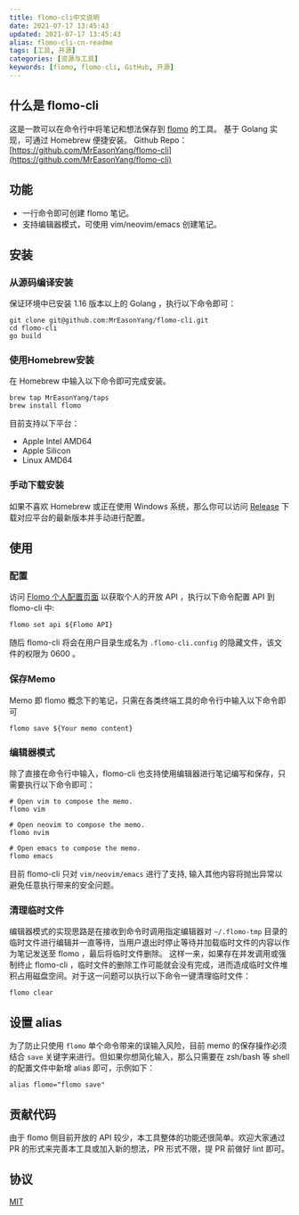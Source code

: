```yaml
---
title: flomo-cli中文说明
date: 2021-07-17 13:45:43
updated: 2021-07-17 13:45:43
alias: flomo-cli-cn-readme
tags: [工具, 开源]
categories: [资源与工具]
keywords: [flomo, flomo-cli, GitHub, 开源]
---
```

## 什么是 flomo-cli
这是一款可以在命令行中将笔记和想法保存到 [flomo](https://flomoapp.com/) 的工具。
基于 Golang 实现，可通过 Homebrew 便捷安装。
Github Repo：[https://github.com/MrEasonYang/flomo-cli](https://github.com/MrEasonYang/flomo-cli)<!--more-->

## 功能
- 一行命令即可创建 flomo 笔记。
- 支持编辑器模式，可使用 vim/neovim/emacs 创建笔记。

## 安装
### 从源码编译安装
保证环境中已安装 1.16 版本以上的 Golang ，执行以下命令即可：
```shell
git clone git@github.com:MrEasonYang/flomo-cli.git
cd flomo-cli
go build
```
### 使用Homebrew安装
在 Homebrew 中输入以下命令即可完成安装。
```shell
brew tap MrEasonYang/taps
brew install flomo
```
目前支持以下平台：
- Apple Intel AMD64
- Apple Silicon
- Linux AMD64
### 手动下载安装
如果不喜欢 Homebrew 或正在使用 Windows 系统，那么你可以访问 [Release](https://github.com/MrEasonYang/flomo-cli/releases) 下载对应平台的最新版本并手动进行配置。

## 使用
### 配置
访问 [Flomo 个人配置页面](https://flomoapp.com/mine?source=incoming_webhook) 以获取个人的开放 API ，执行以下命令配置 API 到 flomo-cli 中:
```shell
flomo set api ${Flomo API}
```
随后 flomo-cli 将会在用户目录生成名为 `.flomo-cli.config` 的隐藏文件，该文件的权限为 0600 。
### 保存Memo
Memo 即 flomo 概念下的笔记，只需在各类终端工具的命令行中输入以下命令即可
```shell
flomo save ${Your memo content}
```
### 编辑器模式
除了直接在命令行中输入，flomo-cli 也支持使用编辑器进行笔记编写和保存，只需要执行以下命令即可：
```shell
# Open vim to compose the memo.
flomo vim 

# Open neovim to compose the memo.
flomo nvim 

# Open emacs to compose the memo.
flomo emacs
```
目前 flomo-cli 只对 `vim/neovim/emacs` 进行了支持, 输入其他内容将抛出异常以避免任意执行带来的安全问题。
### 清理临时文件
编辑器模式的实现思路是在接收到命令时调用指定编辑器对 `~/.flomo-tmp` 目录的临时文件进行编辑并一直等待，当用户退出时停止等待并加载临时文件的内容以作为笔记发送至 flomo ，最后将临时文件删除。
这样一来，如果存在并发调用或强制终止 flomo-cli ，临时文件的删除工作可能就会没有完成，进而造成临时文件堆积占用磁盘空间。对于这一问题可以执行以下命令一键清理临时文件：
```shell
flomo clear
```

## 设置 alias
为了防止只使用 `flomo` 单个命令带来的误输入风险，目前 memo 的保存操作必须结合 `save` 关键字来进行。但如果你想简化输入，那么只需要在 zsh/bash 等 shell 的配置文件中新增 alias 即可，示例如下：
```shell
alias flomo="flomo save" 
```

## 贡献代码
由于 flomo 侧目前开放的 API 较少，本工具整体的功能还很简单。欢迎大家通过 PR 的形式来完善本工具或加入新的想法，PR 形式不限，提 PR 前做好 lint 即可。

## 协议
[MIT](https://github.com/MrEasonYang/flomo-cli/blob/main/LICENSE)